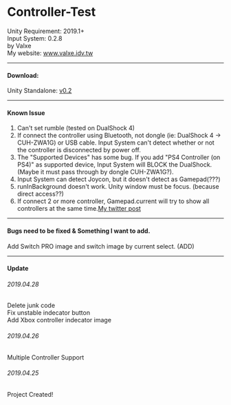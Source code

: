 # Controller-Test
Unity Requirement: 2019.1+</br>
Input System: 0.2.8</br>
by Valxe</br>
My website: www.valxe.idv.tw

-----
#### Download:
Unity Standalone: [v0.2](https://github.com/kculwpvalxe/Unity-Input-System-0.2.8-Controller-Test/releases)

-----
#### Known Issue
1. Can't set rumble (tested on DualShock 4)
2. If connect the controller using Bluetooth, not dongle (ie: DualShock 4 -> CUH-ZWA1G) or USB cable. Input System can't detect whether or not the controller is disconnected by power off.
3. The "Supported Devices" has some bug. If you add "PS4 Controller (on PS4)" as supported device, Input System will BLOCK the DualShock. (Maybe it must pass through by dongle CUH-ZWA1G?).
4. Input System can detect Joycon, but it doesn't detect as Gamepad(???)
5. runInBackground doesn't work. Unity window must be focus. (because direct access??)
6. If connect 2 or more controller, Gamepad.current will try to show all controllers at the same time.[My twitter post](https://twitter.com/ValxeEve/status/1121066831819624448)


-----
#### Bugs need to be fixed & Something I want to add.

Add Switch PRO image and switch image by current select. (ADD)

-----
#### Update
###### 2019.04.28
Delete junk code</br>
Fix unstable indecator button</br>
Add Xbox controller indecator image</br>

###### 2019.04.26
Multiple Controller Support

###### 2019.04.25
Project Created!
